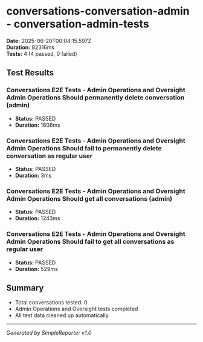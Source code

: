# conversations-conversation-admin - conversation-admin-tests

**Date:** 2025-06-20T00:04:15.597Z  
**Duration:** 82316ms  
**Tests:** 4 (4 passed, 0 failed)

## Test Results


### Conversations E2E Tests - Admin Operations and Oversight Admin Operations Should permanently delete conversation (admin)
- **Status:** PASSED
- **Duration:** 1606ms



### Conversations E2E Tests - Admin Operations and Oversight Admin Operations Should fail to permanently delete conversation as regular user
- **Status:** PASSED
- **Duration:** 3ms



### Conversations E2E Tests - Admin Operations and Oversight Admin Operations Should get all conversations (admin)
- **Status:** PASSED
- **Duration:** 1243ms



### Conversations E2E Tests - Admin Operations and Oversight Admin Operations Should fail to get all conversations as regular user
- **Status:** PASSED
- **Duration:** 529ms



## Summary

- Total conversations tested: 0
- Admin Operations and Oversight tests completed
- All test data cleaned up automatically

---
*Generated by SimpleReporter v1.0*
